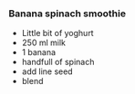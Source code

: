 ### Banana spinach smoothie

- Little bit of yoghurt
- 250 ml milk
- 1 banana
- handfull of spinach
- add line seed
- blend
